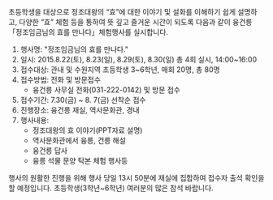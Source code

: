 초등학생을 대상으로 정조대왕의 “효”에 대한 이야기 및 설화를 이해하기 쉽게 설명하고, 다양한 “효” 체험 등을 통하여 뜻 깊고 즐거운 시간이 되도록 다음과 같이 융건릉「정조임금님의 효를 만나다」체험행사를 실시합니다.

1. 행사명: "정조임금님의 효를 만나다."
2. 일시: 2015.8.22(토), 8.23(일), 8.29(토), 8.30(일) 총 4회 실시, 14:00~16:00
3. 접수대상: 관내 및 수원지역 초등학생 3~6학년, 매회 20명, 총 80명
4. 접수방법: 전화 및 방문접수
   - 융건릉 사무실 전화(031-222-0142) 및 방문 접수
5. 접수기간: 7.30(금) ~ 8. 7(금) 선착순 접수
6. 진행장소: 융건릉 재실, 역사문화관, 경내
7. 행사내용:
   - 정조대왕의 효 이야기(PPT자료 설명)
   - 역사문화관에서 융릉, 건릉 해설
   - 융건릉 답사
   - 융릉 석물 문양 탁본 체험 행사등

행사의 원활한 진행을 위해 행사 당일 13시 50분에 재실에 집합하여 접수자 출석 확인을 할 예정입니다. 초등학생(3학년~6학년) 여러분의 많은 참석 바랍니다.